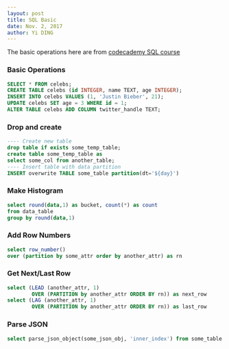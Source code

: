 ```yaml
---
layout: post
title: SQL Basic
date: Nov. 2, 2017
author: Yi DING
---
```


The basic operations here are from [codecademy SQL course](https://www.codecademy.com/learn/learn-sql)

### Basic Operations
```sql
SELECT * FROM celebs;
CREATE TABLE celebs (id INTEGER, name TEXT, age INTEGER);
INSERT INTO celebs VALUES (1, 'Justin Bieber', 21);
UPDATE celebs SET age = 3 WHERE id = 1;
ALTER TABLE celebs ADD COLUMN twitter_handle TEXT;
```

### Drop and create

```sql
---- Create new table
drop table if exists some_temp_table;
create table some_temp_table as
select some_col from another_table;
---- Insert table with data partition
INSERT overwrite TABLE some_table partition(dt='${day}')
```

### Make Histogram

```SQL
select round(data,1) as bucket, count(*) as count
from data_table
group by round(data,1)
```

### Add Row Numbers
``` SQL
select row_number() 
over (partition by some_attr order by another_attr) as rn 
```

### Get Next/Last Row

``` SQL
select (LEAD (another_attr, 1) 
        OVER (PARTITION by another_attr ORDER BY rn)) as next_row
select (LAG (another_attr, 1) 
        OVER (PARTITION by another_attr ORDER BY rn)) as last_row
```

### Parse JSON
``` SQL
select parse_json_object(some_json_obj, 'inner_index') from some_table
```


